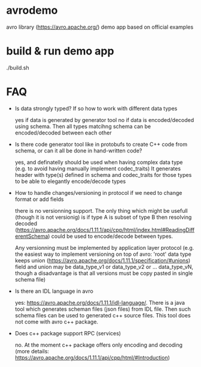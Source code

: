 # avrodemo
avro library (https://avro.apache.org/) demo app
based on official examples

# build & run demo app
./build.sh

# FAQ

- Is data strongly typed? If so how to work with different data types
  
  yes if data is generated by generator tool
  no if data is encoded/decoded using schema. Then all types matcihng schema can be encoded/decoded between each other

- Is there code generator tool like in protobufs to create C++ code from schema, or can it all be done in hand-written code?

  yes, and definatelly should be used when having complex data type (e.g. to avoid having manually implement codec_traits)
  It generates header with type(s) defined in schema and codec_traits for those types to be able to elegantly encode/decode types

- How to handle changes/versioning in protocol if we need to change format or add fields
  
  there is no versionning support.
  The only thing which might be usefull (though it is not versionig) is if type A is subset of type B
  then resolving decoded (https://avro.apache.org/docs/1.11.1/api/cpp/html/index.html#ReadingDifferentSchema)
  could be used to encode/decode between types.
  
  Any versionning must be implemented by application layer protocol 
  (e.g. the easiest way to implement versioning on top of avro:
   'root' data type keeps union (https://avro.apache.org/docs/1.11.1/specification/#unions) field and union may be 
   data_type_v1 or data_type_v2 or ... data_type_vN,
   though a disadvantage is that all versions must be copy pasted in single schema file)
   
- Is there an IDL language in avro
  
  yes: https://avro.apache.org/docs/1.11.1/idl-language/.
  There is a java tool which generates scheman files (json files) from IDL file. Then such schema files can be used to generated c++ source files.
  This tool does not come with avro c++ package.
  
- Does c++ package support RPC (services)

  no. At the moment c++ package offers only encoding and decoding (more details: https://avro.apache.org/docs/1.11.1/api/cpp/html/#Introduction)
  
  
 
  
